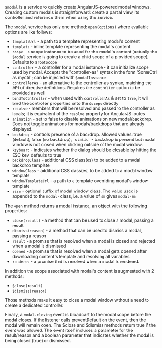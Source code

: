 `$modal` is a service to quickly create AngularJS-powered modal windows.
Creating custom modals is straightforward: create a partial view, its controller and reference them when using the service.

The `$modal` service has only one method: `open(options)` where available options are like follows:

* `templateUrl` - a path to a template representing modal's content
* `template` - inline template representing the modal's content
* `scope` - a scope instance to be used for the modal's content (actually the `$modal` service is going to create a child scope of a provided scope). Defaults to `$rootScope`
* `controller` - a controller for a modal instance - it can initialize scope used by modal. Accepts the "controller-as" syntax in the form 'SomeCtrl as myctrl'; can be injected with `$modalInstance`
* `controllerAs` - an alternative to the controller-as syntax, matching the API of directive definitions. Requires the `controller` option to be provided as well
* `bindToController` - when used with `controllerAs` & set to `true`, it will bind the controller properties onto the `$scope` directly
* `resolve` - members that will be resolved and passed to the controller as locals; it is equivalent of the `resolve` property for AngularJS routes
* `animation` - set to false to disable animations on new modal/backdrop. Does not toggle animations for modals/backdrops that are already displayed.
* `backdrop` - controls presence of a backdrop. Allowed values: true (default), false (no backdrop), `'static'` - backdrop is present but modal window is not closed when clicking outside of the modal window.
* `keyboard` - indicates whether the dialog should be closable by hitting the ESC key, defaults to true
* `backdropClass` - additional CSS class(es) to be added to a modal backdrop template
* `windowClass` - additional CSS class(es) to be added to a modal window template
* `windowTemplateUrl` - a path to a template overriding modal's window template
* `size` - optional suffix of modal window class. The value used is appended to the `modal-` class, i.e. a value of `sm` gives `modal-sm`

The `open` method returns a modal instance, an object with the following properties:

* `close(result)` - a method that can be used to close a modal, passing a result
* `dismiss(reason)` - a method that can be used to dismiss a modal, passing a reason
* `result` - a promise that is resolved when a modal is closed and rejected when a modal is dismissed
* `opened` - a promise that is resolved when a modal gets opened after downloading content's template and resolving all variables
* `rendered` - a promise that is resolved when a modal is rendered. 

In addition the scope associated with modal's content is augmented with 2 methods:

* `$close(result)`
* `$dismiss(reason)`

Those methods make it easy to close a modal window without a need to create a dedicated controller.

Finally, a `modal.closing` event is broadcast to the modal scope before the modal closes.  If the listener calls 
preventDefault on the event, then the modal will remain open.  The $close and $dismiss methods return true if the 
event was allowed.  The event itself includes a parameter for the result/reason and a boolean parameter that indicates
whether the modal is being closed (true) or dismissed.
